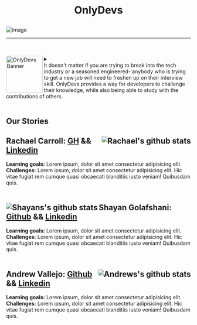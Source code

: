 
# <p align="center">OnlyDevs</p>


![image](https://user-images.githubusercontent.com/17935770/127759977-68759491-f75f-480f-8373-51d227e1549c.png )

---

<br>
<br>
<details>
  <summary>
    <img align="left" width="100" height="100" alt="OnlyDevs Banner"
         src="https://user-images.githubusercontent.com/17935770/127760380-c144cb99-68bc-492c-8637-421a39d737fd.png">   
    <br>
    It doesn't matter if you are trying to break into the tech industry or a seasoned engineered-
    anybody who is trying to get a new job will need to freshen up on their interview skill. 
    OnlyDevs provides a way for developers to challenge their knowledge,
    while also being able to study with the contributions of others.  
  </summary>
  <br> 
  Get your head out of the gutter! This is an app made by devs for devs, and there's nothing crazy about that!
  Zero affiliations or correlation with any other sites, even those with similar names.
</details>
<br>

## Our Stories

**Rachael Carroll:** [GH](https://www.github.com/rachaelcarroll)<img align='right' alt="Rachael's github stats" src="https://github-readme-stats.vercel.app/api?username=rachaelcarroll&hide=stars&show_icons=true&theme=cobalt">
&&
[Linkedin](https://www.linkedin.com/in/rachaelcarroll/)
---
**Learning goals:**  Lorem ipsum, dolor sit amet consectetur adipisicing elit.
<br>
**Challenges:**  Lorem ipsum, dolor sit amet consectetur adipisicing elit. Hic vitae fugiat rem cumque quasi obcaecati blanditiis iusto veniam! Quibusdam quis.     
<br>

<img align='left' alt="Shayans's github stats" src="https://github-readme-stats.vercel.app/api?username=shayan-golafshani&hide=stars&show_icons=true&theme=ayu-mirage"> **Shayan Golafshani:** [Github](https://www.github.com/shayan-golafshani)
&&
[Linkedin](https://www.linkedin.com/in/shayangolafshani/)
---
**Learning goals:**  Lorem ipsum, dolor sit amet consectetur adipisicing elit.
<br>
**Challenges:**  Lorem ipsum, dolor sit amet consectetur adipisicing elit. Hic vitae fugiat rem cumque quasi obcaecati blanditiis iusto veniam! Quibusdam quis.     
<br>

**Andrew Vallejo:** [Github](https://www.github.com/andrewvallejo)<img align='right' alt="Andrews's github stats" src="https://github-readme-stats.vercel.app/api?username=andrewvallejo&hide=stars&show_icons=true&theme=maroongold">
 &&
[Linkedin](https://www.linkedin.com/in/andrewvallejo/)
<br> 
---
**Learning goals:**  Lorem ipsum, dolor sit amet consectetur adipisicing elit.
<br>
**Challenges:**  Lorem ipsum, dolor sit amet consectetur adipisicing elit. Hic vitae fugiat rem cumque quasi obcaecati blanditiis iusto veniam! Quibusdam quis.     <br>




  
